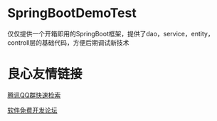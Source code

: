 # SpringBootDemoTest
仅仅提供一个开箱即用的SpringBoot框架，提供了dao，service，entity，controll层的基础代码，方便后期调试新技术

 # 良心友情链接

[腾讯QQ群快速检索](http://u.720life.cn/s/8cf73f7c)

[软件免费开发论坛](http://u.720life.cn/s/bbb01dc0)